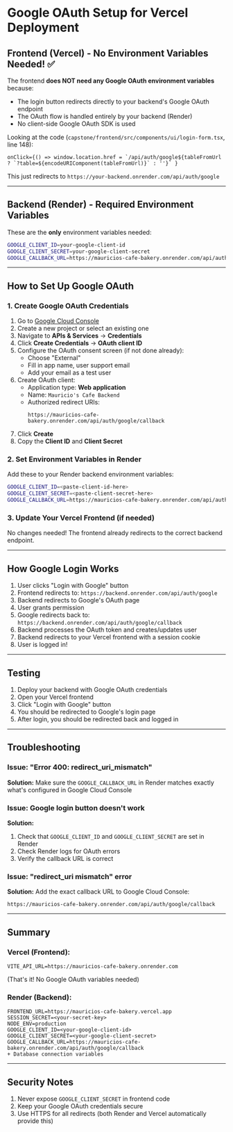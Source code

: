 # Google OAuth Setup for Vercel Deployment

## Frontend (Vercel) - No Environment Variables Needed! ✅

The frontend **does NOT need any Google OAuth environment variables** because:
- The login button redirects directly to your backend's Google OAuth endpoint
- The OAuth flow is handled entirely by your backend (Render)
- No client-side Google OAuth SDK is used

Looking at the code (`capstone/frontend/src/components/ui/login-form.tsx`, line 148):
```tsx
onClick={() => window.location.href = `/api/auth/google${tableFromUrl ? `?table=${encodeURIComponent(tableFromUrl)}` : ''}` }
```

This just redirects to `https://your-backend.onrender.com/api/auth/google`

---

## Backend (Render) - Required Environment Variables

These are the **only** environment variables needed:

```bash
GOOGLE_CLIENT_ID=your-google-client-id
GOOGLE_CLIENT_SECRET=your-google-client-secret
GOOGLE_CALLBACK_URL=https://mauricios-cafe-bakery.onrender.com/api/auth/google/callback
```

---

## How to Set Up Google OAuth

### 1. Create Google OAuth Credentials

1. Go to [Google Cloud Console](https://console.cloud.google.com/)
2. Create a new project or select an existing one
3. Navigate to **APIs & Services** → **Credentials**
4. Click **Create Credentials** → **OAuth client ID**
5. Configure the OAuth consent screen (if not done already):
   - Choose "External"
   - Fill in app name, user support email
   - Add your email as a test user
6. Create OAuth client:
   - Application type: **Web application**
   - Name: `Mauricio's Cafe Backend`
   - Authorized redirect URIs: 
     ```
     https://mauricios-cafe-bakery.onrender.com/api/auth/google/callback
     ```
7. Click **Create**
8. Copy the **Client ID** and **Client Secret**

### 2. Set Environment Variables in Render

Add these to your Render backend environment variables:

```bash
GOOGLE_CLIENT_ID=<paste-client-id-here>
GOOGLE_CLIENT_SECRET=<paste-client-secret-here>
GOOGLE_CALLBACK_URL=https://mauricios-cafe-bakery.onrender.com/api/auth/google/callback
```

### 3. Update Your Vercel Frontend (if needed)

No changes needed! The frontend already redirects to the correct backend endpoint.

---

## How Google Login Works

1. User clicks "Login with Google" button
2. Frontend redirects to: `https://backend.onrender.com/api/auth/google`
3. Backend redirects to Google's OAuth page
4. User grants permission
5. Google redirects back to: `https://backend.onrender.com/api/auth/google/callback`
6. Backend processes the OAuth token and creates/updates user
7. Backend redirects to your Vercel frontend with a session cookie
8. User is logged in!

---

## Testing

1. Deploy your backend with Google OAuth credentials
2. Open your Vercel frontend
3. Click "Login with Google" button
4. You should be redirected to Google's login page
5. After login, you should be redirected back and logged in

---

## Troubleshooting

### Issue: "Error 400: redirect_uri_mismatch"
**Solution:** Make sure the `GOOGLE_CALLBACK_URL` in Render matches exactly what's configured in Google Cloud Console

### Issue: Google login button doesn't work
**Solution:** 
1. Check that `GOOGLE_CLIENT_ID` and `GOOGLE_CLIENT_SECRET` are set in Render
2. Check Render logs for OAuth errors
3. Verify the callback URL is correct

### Issue: "redirect_uri mismatch" error
**Solution:** Add the exact callback URL to Google Cloud Console:
```
https://mauricios-cafe-bakery.onrender.com/api/auth/google/callback
```

---

## Summary

### Vercel (Frontend):
```
VITE_API_URL=https://mauricios-cafe-bakery.onrender.com
```
(That's it! No Google OAuth variables needed)

### Render (Backend):
```
FRONTEND_URL=https://mauricios-cafe-bakery.vercel.app
SESSION_SECRET=<your-secret-key>
NODE_ENV=production
GOOGLE_CLIENT_ID=<your-google-client-id>
GOOGLE_CLIENT_SECRET=<your-google-client-secret>
GOOGLE_CALLBACK_URL=https://mauricios-cafe-bakery.onrender.com/api/auth/google/callback
+ Database connection variables
```

---

## Security Notes

1. Never expose `GOOGLE_CLIENT_SECRET` in frontend code
2. Keep your Google OAuth credentials secure
3. Use HTTPS for all redirects (both Render and Vercel automatically provide this)

